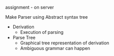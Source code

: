 assignment - on server


Make Parser using Abstract syntax tree

- Derivation
	- Execution of parsing
- Parse Tree
	- Graphical tree representation of derivation
	- Ambiguous grammar can happen